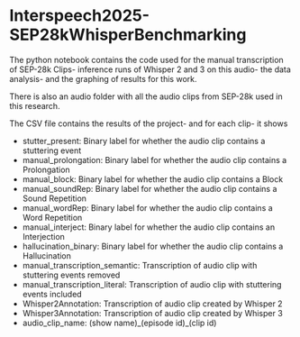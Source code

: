 # Interspeech2025-SEP28kWhisperBenchmarking

The python notebook contains the code used for the manual transcription of SEP-28k Clips- inference runs of Whisper 2 and 3 on this audio- the data analysis- and the graphing of results for this work.

There is also an audio folder with all the audio clips from SEP-28k used in this research. 

The CSV file contains the results of the project- and for each clip- it shows
- stutter_present: Binary label for whether the audio clip contains a stuttering event
- manual_prolongation: Binary label for whether the audio clip contains a Prolongation
- manual_block: Binary label for whether the audio clip contains a Block
- manual_soundRep: Binary label for whether the audio clip contains a Sound Repetition 
- manual_wordRep: Binary label for whether the audio clip contains a Word Repetition
- manual_interject: Binary label for whether the audio clip contains an Interjection
- hallucination_binary: Binary label for whether the audio clip contains a Hallucination
- manual_transcription_semantic: Transcription of audio clip with stuttering events removed
- manual_transcription_literal: Transcription of audio clip with stuttering events included
- Whisper2Annotation: Transcription of audio clip created by Whisper 2
- Whisper3Annotation: Transcription of audio clip created by Whisper 3
- audio_clip_name: (show name)\_(episode id)\_(clip id)

